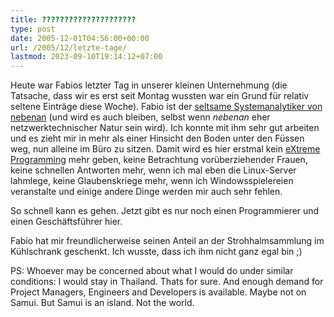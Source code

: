 ```yaml
---
title: ?????????????????????
type: post
date: 2005-12-01T04:56:00+00:00
url: /2005/12/letzte-tage/
lastmod: 2023-09-10T19:14:12+07:00
---
```

Heute war Fabios letzter Tag in unserer kleinen Unternehmung (die Tatsache, dass wir es erst seit Montag wussten war ein Grund für relativ seltene Einträge diese Woche). Fabio ist der [seltsame Systemanalytiker von nebenan][1] (und wird es auch bleiben, selbst wenn _nebenan_ eher netzwerktechnischer Natur sein wird). Ich konnte mit ihm sehr gut arbeiten und es zieht mir in mehr als einer Hinsicht den Boden unter den Füssen weg, nun alleine im Büro zu sitzen. Damit wird es hier erstmal kein [eXtreme Programming][2] mehr geben, keine Betrachtung vorüberziehender Frauen, keine schnellen Antworten mehr, wenn ich mal eben die Linux-Server lahmlege, keine Glaubenskriege mehr, wenn ich Windowsspielereien veranstalte und einige andere Dinge werden mir auch sehr fehlen.

So schnell kann es gehen. Jetzt gibt es nur noch einen Programmierer und einen Geschäftsführer hier.

Fabio hat mir freundlicherweise seinen Anteil an der Strohhalmsammlung im Kühlschrank geschenkt. Ich wusste, dass ich ihm nicht ganz egal bin ;)

PS: Whoever may be concerned about what I would do under similar conditions: I would stay in Thailand. Thats for sure. And enough demand for Project Managers, Engineers and Developers is available. Maybe not on Samui. But Samui is an island. Not the world.

 [1]: http://fabio.bacigalupo.net/
 [2]: http://www.extremeprogramming.org/
